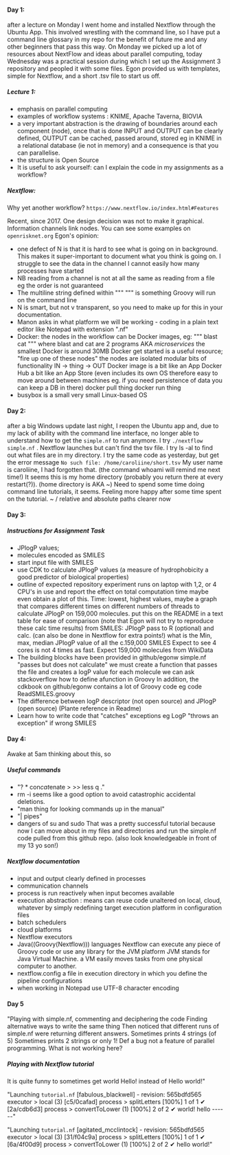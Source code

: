 #### Day 1: 
after a lecture on Monday I went home and installed Nextflow through the Ubuntu App.
This involved wrestling with the command line, so I have put a command line glossary in my repo
for the benefit of future me and any other beginners that pass this way.
On Monday we picked up a lot of resources about NextFlow and ideas about parallel computing, 
today Wednesday was a practical session during which I set up the Assignment 3 repository and peopled it with some files.
Egon provided us with templates,  simple for Nextflow, and a short .tsv file to start us off.
##### Lecture 1: 
- emphasis on parallel computing
- examples of workflow systems : KNIME, Apache Taverna, BIOVIA
- a very important abstraction is the drawing of boundaries around each component (node), 
once that is done INPUT and OUTPUT can be clearly defined, OUTPUT can be cached, passed around, stored
eg in KNIME in a relational database (ie not in memory) and a consequence is that you can parallelise.
- the structure is Open Source
- It is useful to ask yourself: can I explain the code in my assignments as a workflow?
##### Nextflow:
Why yet another workflow?
` https://www.nextflow.io/index.html#Features `

Recent, since 2017. One design decision was not to make it graphical. 
Information channels link nodes.
You can see some examples on `openrisknet.org`
Egon's opinion: 
- one defect of N is that it is hard to see what is going on in background.
 This makes it super-important to document what you think is going on.
 I struggle to see the data in the channel
 I cannot easily how many processes have started
- NB reading from a channel is not at all the same as reading from a file eg
 the order is not guaranteed
- The multiline string defined within """   """ is something Groovy will run on the command line
- N is smart, but not v transparent, so you need to make up for this in your documentation.
- Manon asks in what platform we will be working - coding in a plain text editor like Notepad
 with extension ".nf"
- Docker: the nodes in the workflow can be Docker images, eg:
  """
  blast
  cat
  """
 where blast and cat are 2 programs AKA *microservices*
 the smallest Docker is around 30MB
 Docker get started is a useful resource; "fire up one of these nodes"
 the nodes are isolated modular bits of functionality IN -> thing -> OUT
 Docker image is a bit like an App
 Docker Hub a bit like an App Store
 (even includes its own OS therefore easy to move around between machines
 eg. if you need persistence of data you can keep a DB in there)
 docker pull thing
 docker run thing
 - busybox is a small very small Linux-based OS
 
#### Day 2:
after a big Windows update last night, I reopen the Ubuntu app
and, due to my lack of ability with the command line interface,
no longer able to understand how to get the `simple.nf` to run anymore.
I try ` ./nextflow simple.nf ` .
Nextflow launches but can't find the tsv file.
I try ls -al to find out what files are in my directory.
I try the same code as yesterday, but get the error message
`No such file: /home/caroliine/short.tsv`
My user name is caroliine, I had forgotten that. (the command whoami will remind me next time!)
It seems this is my home directory (probably you return there at every restart(?)). (home directory is AKA ~)
Need to spend some time doing command line tutorials, it seems.
Feeling more happy after some time spent on the tutorial. ~ / relative and absolute paths clearer now

#### Day 3:
##### Instructions for Assignment Task
- JPlogP values; 
- molecules encoded as SMILES
- start input file with SMILES
- use CDK to calculate JPlogP values (a measure of hydrophobicity a good predictor of biological properties)
- outline of expected repository
experiment runs on laptop
with 1,2, or 4 CPU's in use
and report the effect on total computation time
maybe even obtain a plot of this. Time: lowest, highest values, maybe
a graph that compares different times on different numbers of threads 
to calculate JPlogP on 159,000 molecules.
put this on the README in a text table for ease of comparison
(note that Egon will not try to reproduce these calc time results)
from SMILES: JPlogP 
pass to R (optional) and calc. (can also be done in Nextflow for extra points!)
what is the Min, max, median JPlogP value of all the c.159,000 SMILES 
Expect to see 4 cores is not 4 times as fast.
Expect 159,000 molecules from WikiData
- The building blocks have been provided in github/egonw
simple.nf "passes but does not calculate"
we must create a function that passes the file and creates a logP value for each molecule
we can ask stackoverflow how to define afunction in Groovy
In addition, the cdkbook on github/egonw contains a lot of Groovy code eg
code ReadSMILES.groovy
- The difference between logP descriptor (not open source) 
                   and JPlogP (open source) (Plante reference in Readme)
- Learn how to write code that "catches" exceptions eg LogP "throws an exception" if wrong SMILES

#### Day 4:
Awake at 5am thinking about this, so
##### Useful commands
- "? * con*cat*enate > >> less q ."
- rm -i   seems like a good option to avoid catastrophic accidental deletions. 
- "man thing                 for looking commands up in the manual"
- "|  pipes"
- dangers of su and sudo
 That was a pretty successful tutorial because now I can move about in my files and directories and run 
 the simple.nf code pulled from this github repo. (also look knowledgeable in front of my 13 yo son!)
 ##### Nextflow documentation
 - input and output clearly defined in processes
 - communication channels
 - process is run reactively when input becomes available
 - execution abstraction : means can reuse code unaltered on local, cloud, whatever 
 by simply redefining target execution platform in configuration files
 - batch schedulers
 - cloud platforms
 - Nextflow executors
 - Java((Groovy(Nextflow))) languages
  Nextflow can execute any piece of Groovy code or use any library for the JVM platform
  JVM stands for Java Virtual Machine. a VM easily moves tasks from one physical computer to another.
 - nextflow.config a file in execution directory in which you define the pipeline configurations
 - when working in Notepad use UTF-8 character encoding
 
 #### Day 5 
 "Playing with simple.nf, commenting and deciphering the code
 Finding alternative ways to write the same thing
 Then noticed that different runs of simple.nf were returning different answers.
 Sometimes prints 4 strings (of 5)
 Sometimes prints 2 strings or only 1!
 Def a bug not a feature of parallel programming.
 What is not working here?
 ##### Playing with Nextflow tutorial
 It is quite funny to sometimes get world Hello! instead of Hello world!"  
 
 "Launching `tutorial.nf` [fabulous_blackwell] - revision: 565bdfd565
executor >  local (3)
[c5/0cafad] process > splitLetters       [100%] 1 of 1 ✔
[2a/cdb6d3] process > convertToLower (1) [100%] 2 of 2 ✔
world!
hello
------"

"Launching `tutorial.nf` [agitated_mcclintock] - revision: 565bdfd565
executor >  local (3)
[31/f04c9a] process > splitLetters       [100%] 1 of 1 ✔
[6a/4f00d9] process > convertToLower (1) [100%] 2 of 2 ✔
hello
world!"

